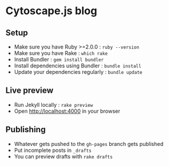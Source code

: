 # Cytoscape.js blog

## Setup

- Make sure you have Ruby >=2.0.0 : `ruby --version`
- Make sure you have Rake : `which rake`
- Install Bundler : `gem install bundler`
- Install dependencies using Bundler : `bundle install`
- Update your dependencies regularly : `bundle update`

## Live preview

- Run Jekyll locally : `rake preview`
- Open [http://localhost:4000](http://localhost:4000) in your browser

## Publishing

- Whatever gets pushed to the `gh-pages` branch gets published
- Put incomplete posts in `_drafts`
- You can preview drafts with `rake drafts`
